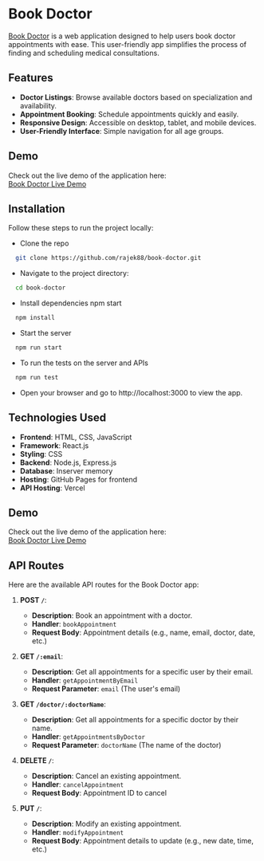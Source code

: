 # Book Doctor

[Book Doctor](https://rajek88.github.io/book-doctor) is a web application designed to help users book doctor appointments with ease. This user-friendly app simplifies the process of finding and scheduling medical consultations.

## Features

- **Doctor Listings**: Browse available doctors based on specialization and availability.  
- **Appointment Booking**: Schedule appointments quickly and easily.  
- **Responsive Design**: Accessible on desktop, tablet, and mobile devices.  
- **User-Friendly Interface**: Simple navigation for all age groups.

## Demo

Check out the live demo of the application here:  
[Book Doctor Live Demo](https://rajek88.github.io/book-doctor)

## Installation

Follow these steps to run the project locally:


* Clone the repo

```bash
  git clone https://github.com/rajek88/book-doctor.git
```

* Navigate to the project directory:

```bash
  cd book-doctor
```

* Install dependencies npm start

```bash
  npm install
```

* Start the server

```bash
  npm run start
```

* To run the tests on the server and APIs

```bash
  npm run test
```

* Open your browser and go to http://localhost:3000 to view the app.



## Technologies Used

- **Frontend**: HTML, CSS, JavaScript  
- **Framework**: React.js  
- **Styling**: CSS  
- **Backend**: Node.js, Express.js  
- **Database**: Inserver memory 
- **Hosting**: GitHub Pages for frontend  
- **API Hosting**: Vercel

## Demo

Check out the live demo of the application here:  
[Book Doctor Live Demo](https://rajek88.github.io/book-doctor)

## API Routes

Here are the available API routes for the Book Doctor app:

1. **POST `/`**:  
   - **Description**: Book an appointment with a doctor.  
   - **Handler**: `bookAppointment`  
   - **Request Body**: Appointment details (e.g., name, email, doctor, date, etc.)

2. **GET `/:email`**:  
   - **Description**: Get all appointments for a specific user by their email.  
   - **Handler**: `getAppointmentByEmail`  
   - **Request Parameter**: `email` (The user's email)

3. **GET `/doctor/:doctorName`**:  
   - **Description**: Get all appointments for a specific doctor by their name.  
   - **Handler**: `getAppointmentsByDoctor`  
   - **Request Parameter**: `doctorName` (The name of the doctor)

4. **DELETE `/`**:  
   - **Description**: Cancel an existing appointment.  
   - **Handler**: `cancelAppointment`  
   - **Request Body**: Appointment ID to cancel

5. **PUT `/`**:  
   - **Description**: Modify an existing appointment.  
   - **Handler**: `modifyAppointment`  
   - **Request Body**: Appointment details to update (e.g., new date, time, etc.)
